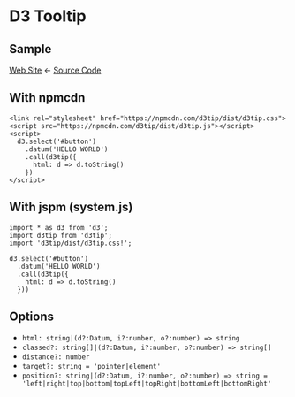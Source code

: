 # D3 Tooltip

## Sample
[Web Site](http://iamssen.github.io/d3tip/) ← [Source Code](https://github.com/iamssen/d3tip/tree/gh-pages)

## With npmcdn
```
<link rel="stylesheet" href="https://npmcdn.com/d3tip/dist/d3tip.css">
<script src="https://npmcdn.com/d3tip/dist/d3tip.js"></script>
<script>
  d3.select('#button')
    .datum('HELLO WORLD')
    .call(d3tip({
      html: d => d.toString()
    })
</script>
```

## With jspm (system.js)
```
import * as d3 from 'd3';
import d3tip from 'd3tip';
import 'd3tip/dist/d3tip.css!';

d3.select('#button')
  .datum('HELLO WORLD')
  .call(d3tip({
    html: d => d.toString()
  }))
```

## Options
- `html: string|(d?:Datum, i?:number, o?:number) => string`
- `classed?: string[]|(d?:Datum, i?:number, o?:number) => string[]`
- `distance?: number`
- `target?: string = 'pointer|element'`
- `position?: string|(d?:Datum, i?:number, o?:number) => string = 'left|right|top|bottom|topLeft|topRight|bottomLeft|bottomRight'`